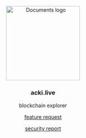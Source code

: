 <p align="center">
    <img src="https://acki.live/Acki%20Nacki%20Icon%20-%20black.png" height="200" alt="Documents logo" />
</p>
<h3 align="center" href="https://acki.live">acki.live</h3>
<p align="center">blockchain explorer</p>
<p align="center">
  <a href="https://github.com/ever-guild/acki.live/issues/new">feature request</a>
</p>
<p align="center">
  <a href="https://github.com/ever-guild/acki.live/security/advisories/new">security report</a>
</p>
